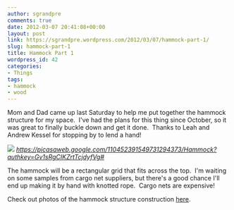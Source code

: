 ```yaml
---
author: sgrandpre
comments: true
date: 2012-03-07 20:41:08+00:00
layout: post
link: https://sgrandpre.wordpress.com/2012/03/07/hammock-part-1/
slug: hammock-part-1
title: Hammock Part 1
wordpress_id: 42
categories:
- Things
tags:
- hammock
- wood
---
```


Mom and Dad came up last Saturday to help me put together the hammock structure for my space.  I've had the plans for this thing since October, so it was great to finally buckle down and get it done.  Thanks to Leah and Andrew Kessel for stopping by to lend a hand!



![](https://lh3.googleusercontent.com/-jK9BaHhD-mY/T1PBIqOZ-SI/AAAAAAAAD3M/YDES3gvvbpk/s640/IMAG0167.jpg)
<em style="text-align: center;">https://picasaweb.google.com/110452391549731294373/Hammock?authkey=Gv1sRgCIKZrtTcjdyfVg#</em>



The hammock will be a rectangular grid that fits across the top.  I'm waiting on some samples from cargo net suppliers, but there's a good chance I'll end up making it by hand with knotted rope.  Cargo nets are expensive!

Check out photos of the hammock structure construction [here](https://picasaweb.google.com/110452391549731294373/Hammock?authkey=Gv1sRgCIKZrtTcjdyfVg#).
